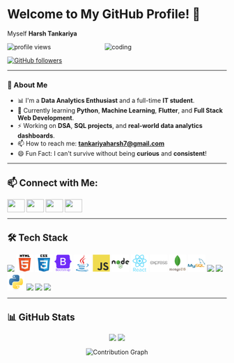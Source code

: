 # Welcome to My GitHub Profile! 👋

Myself **Harsh Tankariya**

<img align="right" alt="coding" width="280" src="https://media.tenor.com/w3APLkMuTX0AAAAM/computer-work.gif">

<p align="left"> <img src="https://komarev.com/ghpvc/?username=tankariyaharsh7&label=Profile%20views&color=0e75b6&style=flat" alt="profile views" /> </p>

[![GitHub followers](https://img.shields.io/github/followers/tankariyaharsh7?label=Follow&style=social)](https://github.com/tankariyaharsh7?tab=followers)

---

### 🚀 About Me

- 📊 I'm a **Data Analytics Enthusiast** and a full-time **IT student**.
- 🌱 Currently learning **Python**, **Machine Learning**, **Flutter**, and **Full Stack Web Development**.
- ⚡ Working on **DSA**, **SQL projects**, and **real-world data analytics dashboards**.
- 📫 How to reach me: **tankariyaharsh7@gmail.com**
- 😄 Fun Fact: I can't survive without being **curious** and **consistent**!

---

## 📫 Connect with Me:

<p align="left">
<a href="https://twitter.com/kunjramoliya" target="blank"><img align="center" src="https://raw.githubusercontent.com/rahuldkjain/github-profile-readme-generator/master/src/images/icons/Social/twitter.svg" height="30" width="40" /></a>
<a href="https://instagram.com/kunj.ramoliya.08" target="blank"><img align="center" src="https://raw.githubusercontent.com/rahuldkjain/github-profile-readme-generator/master/src/images/icons/Social/instagram.svg" height="30" width="40" /></a>
<a href="https://www.hackerrank.com/kcp_0823" target="blank"><img align="center" src="https://raw.githubusercontent.com/rahuldkjain/github-profile-readme-generator/master/src/images/icons/Social/hackerrank.svg" height="30" width="40" /></a>
<a href="https://www.leetcode.com/kcp-0823" target="blank"><img align="center" src="https://raw.githubusercontent.com/rahuldkjain/github-profile-readme-generator/master/src/images/icons/Social/leet-code.svg" height="30" width="40" /></a>
</p>

---

## 🛠️ Tech Stack

<div align="left"> 
  <img src="https://cdn.jsdelivr.net/gh/devicons/devicon/icons/c/c-original.svg" height="40"/>
  <img src="https://raw.githubusercontent.com/devicons/devicon/master/icons/html5/html5-original-wordmark.svg" height="40"/>
  <img src="https://raw.githubusercontent.com/devicons/devicon/master/icons/css3/css3-original-wordmark.svg" height="40"/>
  <img src="https://raw.githubusercontent.com/devicons/devicon/master/icons/bootstrap/bootstrap-plain-wordmark.svg" height="40"/>
  <img src="https://raw.githubusercontent.com/devicons/devicon/master/icons/java/java-original.svg" height="40"/>
  <img src="https://raw.githubusercontent.com/devicons/devicon/master/icons/javascript/javascript-original.svg" height="40"/>
  <img src="https://raw.githubusercontent.com/devicons/devicon/master/icons/nodejs/nodejs-original-wordmark.svg" height="40"/>
  <img src="https://raw.githubusercontent.com/devicons/devicon/master/icons/react/react-original-wordmark.svg" height="40"/>
  <img src="https://raw.githubusercontent.com/devicons/devicon/master/icons/express/express-original-wordmark.svg" height="40"/>
  <img src="https://raw.githubusercontent.com/devicons/devicon/master/icons/mongodb/mongodb-original-wordmark.svg" height="40"/>
  <img src="https://raw.githubusercontent.com/devicons/devicon/master/icons/mysql/mysql-original-wordmark.svg" height="40"/>
  <img src="https://cdn.jsdelivr.net/gh/devicons/devicon/icons/github/github-original.svg" height="40"/>
  <img src="https://www.vectorlogo.zone/logos/getpostman/getpostman-icon.svg" height="40"/>
  <img src="https://raw.githubusercontent.com/devicons/devicon/master/icons/python/python-original.svg" height="40"/>
  <img src="https://cdn.jsdelivr.net/gh/devicons/devicon/icons/anaconda/anaconda-original.svg" height="40"/>
  <img src="https://cdn.jsdelivr.net/gh/devicons/devicon/icons/flutter/flutter-original.svg" height="40"/>
  <img src="https://cdn.jsdelivr.net/gh/devicons/devicon/icons/dart/dart-original.svg" height="40"/>
</div>

---

## 📊 GitHub Stats

<div align="center">
  <img src="https://github-readme-stats.vercel.app/api/top-langs/?username=harshtankariya&layout=compact&theme=radical" />
  <img src="https://github-readme-stats.vercel.app/api?username=harshtankariya&show_icons=true&theme=radical" />
</div>

<p align="center">
  <img src="https://github-readme-activity-graph.vercel.app/graph?username=harshtankariya&theme=react-dark&hide_border=true" alt="Contribution Graph" />
</p>
